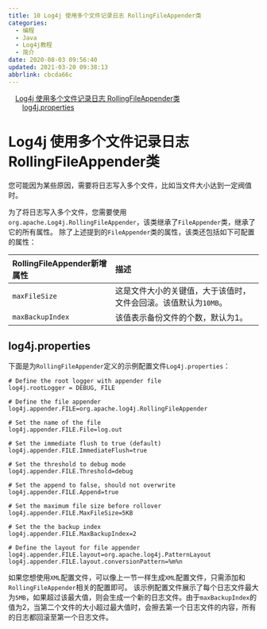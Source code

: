 ```yaml
---
title: 10 Log4j 使用多个文件记录日志 RollingFileAppender类
categories: 
  - 编程
  - Java
  - Log4j教程
  - 简介
date: 2020-08-03 09:56:40
updated: 2021-03-20 09:38:13
abbrlink: cbcda66c
---
```

<div id='my_toc'><a href="/blog/cbcda66c/#Log4j-使用多个文件记录日志-RollingFileAppender类" class="header_1">Log4j 使用多个文件记录日志 RollingFileAppender类</a>&nbsp;<br><a href="/blog/cbcda66c/#log4j-properties" class="header_2">log4j.properties</a>&nbsp;<br></div>
<style>.header_1{margin-left: 1em;}.header_2{margin-left: 2em;}.header_3{margin-left: 3em;}.header_4{margin-left: 4em;}.header_5{margin-left: 5em;}.header_6{margin-left: 6em;}</style>
<!--more-->
<script>if (navigator.platform.search('arm')==-1){document.getElementById('my_toc').style.display = 'none';}var e,p = document.getElementsByTagName('p');while (p.length>0) {e = p[0];e.parentElement.removeChild(e);}</script>

<!--end-->
# Log4j 使用多个文件记录日志 RollingFileAppender类
您可能因为某些原因，需要将日志写入多个文件，比如当文件大小达到一定阀值时。

为了将日志写入多个文件，您需要使用`org.apache.Log4j.RollingFileAppender`，该类继承了`FileAppender`类，继承了它的所有属性。
除了上述提到的`FileAppender`类的属性，该类还包括如下可配置的属性：


|RollingFileAppender新增属性|描述|
|:---|:---|
|`maxFileSize`|这是文件大小的关键值，大于该值时，文件会回滚。该值默认为`10MB`。|
|`maxBackupIndex`|该值表示备份文件的个数，默认为1。|

## log4j.properties
下面是为`RollingFileAppender`定义的示例配置文件`Log4j.properties`：
```properties /Log4jDemo/Log4jConfig/RollingFileAppender/Log4j.properties
# Define the root logger with appender file
log4j.rootLogger = DEBUG, FILE

# Define the file appender
log4j.appender.FILE=org.apache.log4j.RollingFileAppender

# Set the name of the file
log4j.appender.FILE.File=log.out

# Set the immediate flush to true (default)
log4j.appender.FILE.ImmediateFlush=true

# Set the threshold to debug mode
log4j.appender.FILE.Threshold=debug

# Set the append to false, should not overwrite
log4j.appender.FILE.Append=true

# Set the maximum file size before rollover
log4j.appender.FILE.MaxFileSize=5KB

# Set the the backup index
log4j.appender.FILE.MaxBackupIndex=2

# Define the layout for file appender
log4j.appender.FILE.layout=org.apache.log4j.PatternLayout
log4j.appender.FILE.layout.conversionPattern=%m%n
```
如果您想使用`XML`配置文件，可以像上一节一样生成`XML`配置文件，只需添加和`RollingFileAppender`相关的配置即可。
该示例配置文件展示了每个日志文件最大为`5MB`，如果超过该最大值，则会生成一个新的日志文件。由于`maxBackupIndex`的值为2，当第二个文件的大小超过最大值时，会擦去第一个日志文件的内容，所有的日志都回滚至第一个日志文件。 
